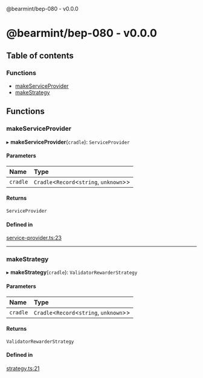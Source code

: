 @bearmint/bep-080 - v0.0.0

# @bearmint/bep-080 - v0.0.0

## Table of contents

### Functions

- [makeServiceProvider](README.md#makeserviceprovider)
- [makeStrategy](README.md#makestrategy)

## Functions

### makeServiceProvider

▸ **makeServiceProvider**(`cradle`): `ServiceProvider`

#### Parameters

| Name | Type |
| :------ | :------ |
| `cradle` | `Cradle`<`Record`<`string`, `unknown`\>\> |

#### Returns

`ServiceProvider`

#### Defined in

[service-provider.ts:23](https://github.com/bearmint/bearmint/blob/main/packages/bep-080/source/service-provider.ts#L23)

___

### makeStrategy

▸ **makeStrategy**(`cradle`): `ValidatorRewarderStrategy`

#### Parameters

| Name | Type |
| :------ | :------ |
| `cradle` | `Cradle`<`Record`<`string`, `unknown`\>\> |

#### Returns

`ValidatorRewarderStrategy`

#### Defined in

[strategy.ts:21](https://github.com/bearmint/bearmint/blob/main/packages/bep-080/source/strategy.ts#L21)
